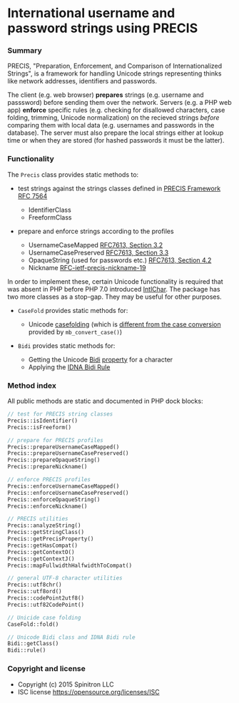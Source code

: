 # International username and password strings using PRECIS

### Summary

PRECIS, "Preparation, Enforcement, and Comparison of Internationalized Strings", is a
framework for handling Unicode strings representing thinks like network addresses, 
identifiers and passwords.

The client (e.g. web browser) **prepares** strings (e.g. username and passsword) before 
sending them over the network. Servers (e.g. a PHP web app) **enforce** specific rules
(e.g. checking for disallowed characters, case folding, trimming, Unicode normalization) 
on the recieved strings *before* comparing them with local data (e.g. usernames and 
passwords in the database). The server must also prepare the local strings either
at lookup time or when they are stored (for hashed passwords it must be the latter). 

### Functionality

The `Precis` class provides static methods to:

- test strings against the strings classes defined in [PRECIS Framework RFC 7564](https://tools.ietf.org/html/rfc7564)
    - IdentifierClass
    - FreeformClass
    
- prepare and enforce strings according to the profiles
    - UsernameCaseMapped [RFC7613, Section 3.2](http://tools.ietf.org/html/rfc7613)
    - UsernameCasePreserved [RFC7613, Section 3.3](http://tools.ietf.org/html/rfc7613)
    - OpaqueString (used for passwords etc.) [RFC7613, Section 4.2](http://tools.ietf.org/html/rfc7613)
    - Nickname [RFC-ietf-precis-nickname-19](https://datatracker.ietf.org/doc/draft-ietf-precis-nickname/)

In order to implement these, certain Unicode functionality is required that was 
absent in PHP before PHP 7.0 introduced [IntlChar](http://php.net/manual/en/class.intlchar.php).
The package has two more classes as a stop-gap. They may be useful for other purposes.

- `CaseFold` provides static methods for:

    - Unicode [casefolding](http://www.unicode.org/reports/tr44/#CaseFolding.txt) 
    (which is [different from the case conversion](http://unicode.org/faq/casemap_charprop.html) provided by `mb_convert_case()`)

- `Bidi` provides static methods for:

    - Getting the Unicode [Bidi](http://unicode.org/faq/bidi.html) [property](http://www.unicode.org/reports/tr9/) for a character
    - Applying the [IDNA Bidi Rule](https://tools.ietf.org/html/rfc5893)

### Method index

All public methods are static and documented in PHP dock blocks:

```php
// test for PRECIS string classes
Precis::isIdentifier()
Precis::isFreeform()

// prepare for PRECIS profiles
Precis::prepareUsernameCaseMapped()
Precis::prepareUsernameCasePreserved()
Precis::prepareOpaqueString()
Precis::prepareNickname()

// enforce PRECIS profiles
Precis::enforceUsernameCaseMapped()
Precis::enforceUsernameCasePreserved()
Precis::enforceOpaqueString()
Precis::enforceNickname()

// PRECIS utilities
Precis::analyzeString()
Precis::getStringClass()
Precis::getPrecisProperty()
Precis::getHasCompat()
Precis::getContextO()
Precis::getContextJ()
Precis::mapFullwidthHalfwidthToCompat()

// general UTF-8 character utilities
Precis::utf8chr()
Precis::utf8ord()
Precis::codePoint2utf8()
Precis::utf82CodePoint()

// Unicide case folding
CaseFold::fold()

// Unicode Bidi class and IDNA Bidi rule
Bidi::getClass()
Bidi::rule()
```

### Copyright and license

- Copyright (c) 2015 Spinitron LLC
- ISC license https://opensource.org/licenses/ISC

